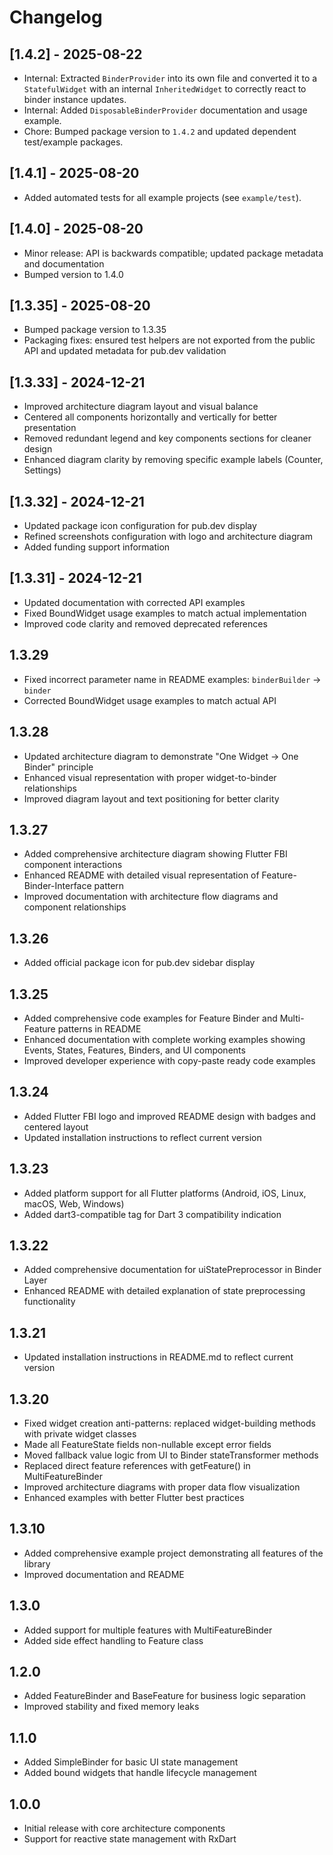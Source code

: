 # Changelog

## [1.4.2] - 2025-08-22

* Internal: Extracted `BinderProvider` into its own file and converted it to a
	`StatefulWidget` with an internal `InheritedWidget` to correctly react to
	binder instance updates.
* Internal: Added `DisposableBinderProvider` documentation and usage example.
* Chore: Bumped package version to `1.4.2` and updated dependent test/example
	packages.

## [1.4.1] - 2025-08-20

* Added automated tests for all example projects (see `example/test`).

## [1.4.0] - 2025-08-20

* Minor release: API is backwards compatible; updated package metadata and documentation
* Bumped version to 1.4.0

## [1.3.35] - 2025-08-20

* Bumped package version to 1.3.35
* Packaging fixes: ensured test helpers are not exported from the public API and updated metadata for pub.dev validation

## [1.3.33] - 2024-12-21

* Improved architecture diagram layout and visual balance
* Centered all components horizontally and vertically for better presentation
* Removed redundant legend and key components sections for cleaner design
* Enhanced diagram clarity by removing specific example labels (Counter, Settings)

## [1.3.32] - 2024-12-21

* Updated package icon configuration for pub.dev display
* Refined screenshots configuration with logo and architecture diagram
* Added funding support information

## [1.3.31] - 2024-12-21

* Updated documentation with corrected API examples
* Fixed BoundWidget usage examples to match actual implementation
* Improved code clarity and removed deprecated references

## 1.3.29

* Fixed incorrect parameter name in README examples: `binderBuilder` → `binder`
* Corrected BoundWidget usage examples to match actual API

## 1.3.28

* Updated architecture diagram to demonstrate "One Widget → One Binder" principle
* Enhanced visual representation with proper widget-to-binder relationships
* Improved diagram layout and text positioning for better clarity

## 1.3.27

* Added comprehensive architecture diagram showing Flutter FBI component interactions
* Enhanced README with detailed visual representation of Feature-Binder-Interface pattern
* Improved documentation with architecture flow diagrams and component relationships

## 1.3.26

* Added official package icon for pub.dev sidebar display

## 1.3.25

* Added comprehensive code examples for Feature Binder and Multi-Feature patterns in README
* Enhanced documentation with complete working examples showing Events, States, Features, Binders, and UI components
* Improved developer experience with copy-paste ready code examples

## 1.3.24

* Added Flutter FBI logo and improved README design with badges and centered layout
* Updated installation instructions to reflect current version

## 1.3.23

* Added platform support for all Flutter platforms (Android, iOS, Linux, macOS, Web, Windows)
* Added dart3-compatible tag for Dart 3 compatibility indication

## 1.3.22

* Added comprehensive documentation for uiStatePreprocessor in Binder Layer
* Enhanced README with detailed explanation of state preprocessing functionality

## 1.3.21

* Updated installation instructions in README.md to reflect current version

## 1.3.20

* Fixed widget creation anti-patterns: replaced widget-building methods with private widget classes
* Made all FeatureState fields non-nullable except error fields
* Moved fallback value logic from UI to Binder stateTransformer methods  
* Replaced direct feature references with getFeature<T>() in MultiFeatureBinder
* Improved architecture diagrams with proper data flow visualization
* Enhanced examples with better Flutter best practices

## 1.3.10

* Added comprehensive example project demonstrating all features of the library
* Improved documentation and README

## 1.3.0

* Added support for multiple features with MultiFeatureBinder
* Added side effect handling to Feature class

## 1.2.0

* Added FeatureBinder and BaseFeature for business logic separation
* Improved stability and fixed memory leaks

## 1.1.0

* Added SimpleBinder for basic UI state management
* Added bound widgets that handle lifecycle management

## 1.0.0

* Initial release with core architecture components
* Support for reactive state management with RxDart
